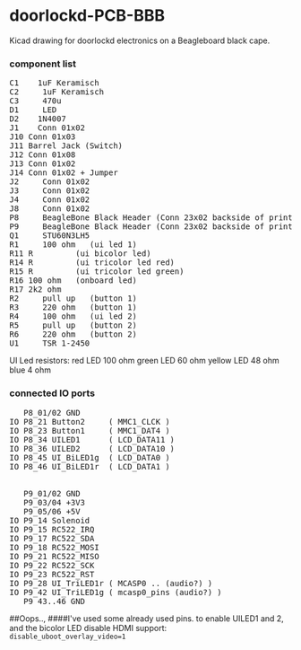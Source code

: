 # doorlockd-PCB-BBB

Kicad drawing for doorlockd electronics on a Beagleboard black cape.

### component list
<pre>
C1    1uF Keramisch
C2	   1uF Keramisch
C3	   470u
D1	   LED
D2    1N4007
J1    Conn 01x02
J10	Conn 01x03
J11	Barrel Jack (Switch)
J12	Conn 01x08
J13	Conn 01x02
J14	Conn 01x02 + Jumper 
J2	   Conn 01x02
J3	   Conn 01x02
J4	   Conn 01x02
J8	   Conn 01x02
P8	   BeagleBone Black Header (Conn 23x02 backside of print) 
P9	   BeagleBone Black Header (Conn 23x02 backside of print) 
Q1	   STU60N3LH5
R1	   100 ohm   (ui led 1)
R11	R         (ui bicolor led) 
R14	R         (ui tricolor led red)
R15	R         (ui tricolor led green)
R16	100 ohm   (onboard led) 
R17	2k2 ohm         
R2	   pull up   (button 1)
R3	   220 ohm   (button 1)
R4	   100 ohm   (ui led 2)
R5	   pull up   (button 2)
R6	   220 ohm   (button 2)
U1	   TSR 1-2450
</pre>

UI Led resistors:
red LED 100 ohm
green LED 60 ohm
yellow LED 48 ohm
blue 4 ohm

### connected IO ports
<pre>
   P8_01/02 GND
IO P8_21 Button2     ( MMC1_CLCK )
IO P8_23 Button1     ( MMC1_DAT4 )
IO P8_34 UILED1      ( LCD_DATA11 )
IO P8_36 UILED2      ( LCD_DATA10 )
IO P8_45 UI_BiLED1g  ( LCD_DATA0 )
IO P8_46 UI_BiLED1r  ( LCD_DATA1 )


   P9_01/02 GND
   P9_03/04 +3V3
   P9_05/06 +5V
IO P9_14 Solenoid
IO P9_15 RC522_IRQ
IO P9_17 RC522_SDA
IO P9_18 RC522_MOSI
IO P9_21 RC522_MISO
IO P9_22 RC522_SCK
IO P9_23 RC522_RST
IO P9_28 UI_TriLED1r ( MCASP0 .. (audio?) )
IO P9_42 UI_TriLED1g ( mcasp0_pins (audio?) )
   P9_43..46 GND
</pre>


##Oops.., 
####I've used some already used pins. 
to enable UILED1 and 2, and the  bicolor LED disable HDMI support:
<code> disable_uboot_overlay_video=1 </code>
